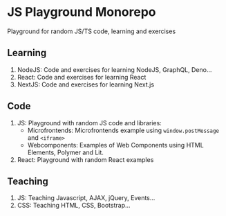 # JS Playground Monorepo

Playground for random JS/TS code, learning and exercises

## Learning

1. NodeJS: Code and exercises for learning NodeJS, GraphQL, Deno...
2. React: Code and exercises for learning React
3. NextJS: Code and exercises for learning Next.js

## Code

1. JS: Playground with random JS code and libraries:
   - Microfrontends: Microfrontends example using `window.postMessage` and `<iframe>`
   - Webcomponents: Examples of Web Components using HTML Elements, Polymer and Lit.
2. React: Playground with random React examples

## Teaching

1. JS: Teaching Javascript, AJAX, jQuery, Events...
2. CSS: Teaching HTML, CSS, Bootstrap...
   
